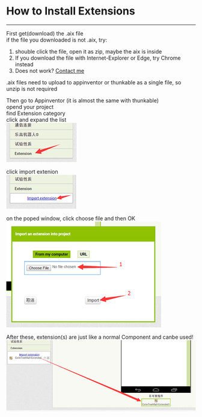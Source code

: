 # How to Install Extensions

---

First get(download) the .aix file  
if the file you downloaded is not .aix, try:
1. shouble click the file, open it as zip, maybe the aix is inside  
1. If you download the file with Internet-Explorer or Edge, try Chrome instead  
1. Does not work? [Contact me](mailto:502470184@qq.com)

.aix files need to upload to appinventor or thunkable as a single file, so unzip is not required

Then go to Appinventor (it is almost the same with thunkable)  
opend your project  
find Extension category  
click and expand the list  
![](./images/HowToInstallExtensions/step1.png)

click import extenion  
![](./images/HowToInstallExtensions/step2.png)

on the poped window, click choose file and then OK  
![](./images/HowToInstallExtensions/step3.png)

After these, extension(s) are just like a normal Component and canbe used!  
![](./images/HowToInstallExtensions/step5.png)
